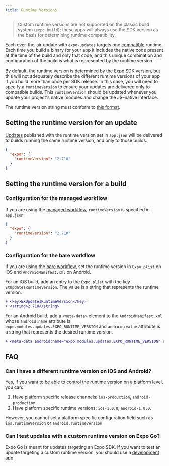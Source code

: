 ```yaml
---
title: Runtime Versions
---
```


> Custom runtime versions are not supported on the classic build system (`expo build`); these apps will always use the SDK version as the basis for determining runtime compatibility.

Each over-the-air update with `expo-updates` targets one [compatible](../workflow/publishing/#what-version-of-the-app-will-my) runtime. Each time you build a binary for your app it includes the native code present at the time of the build and only that code, and this unique combination and configuration of the build is what is represented by the runtime version.

By default, the runtime version is determined by the Expo SDK version, but this will not adequately describe the different runtime versions of your app if you build more than once per SDK release. In this case, you will need to specify a `runtimeVersion` to ensure your updates are delivered only to compatible builds. This `runtimeVersion` should be updated whenever you update your project's native modules and change the JS–native interface.

The runtime version string must conform to [this format](/versions/latest/config/app.md#runtimeversion).

## Setting the runtime version for an update

[Updates](/workflow/publishing.md#how-to-publish) published with the runtime version set in `app.json` will be delivered to builds running the same runtime version, and only to those builds.

```json
{
  "expo": {
    "runtimeVersion": "2.718"
  }
}
```

## Setting the runtime version for a build

### Configuration for the managed workflow

If you are using the [managed workflow](../introduction/managed-vs-bare/#managed-workflow), `runtimeVersion` is specified in `app.json`:

```json
{
  "expo": {
    "runtimeVersion": "2.718"
  }
}
```

### Configuration for the bare workflow

If you are using the [bare workflow](/introduction/managed-vs-bare.md#bare-workflow), set the runtime version in `Expo.plist` on iOS and `AndroidManifest.xml` on Android.

For an iOS build, add an entry to the `Expo.plist` with the key `EXUpdatesRuntimeVersion`. The value is a string that represents the runtime version.

```diff
+ <key>EXUpdatesRuntimeVersion</key>
+ <string>2.718</string>
```

For an Android build, add a `<meta-data>` element to the `AndroidManifest.xml` whose `android:name` attribute is `expo.modules.updates.EXPO_RUNTIME_VERSION` and `android:value` attribute is a string that represents the desired runtime version.

```diff
+ <meta-data android:name="expo.modules.updates.EXPO_RUNTIME_VERSION" android:value="2.718"/>
```

## FAQ

### Can I have a different runtime version on iOS and Android?

Yes, if you want to be able to control the runtime version on a platform level, you can:

1. Have platform specific release channels: `ios-production`, `android-production`.
2. Have platform specific runtime versions: `ios-1.0.0`, `android-1.0.0`.

However, you cannot set a platform specific configuration field such as `ios.runtimeVersion` or `android.runtimeVersion`

### Can I test updates with a custom runtime version on Expo Go?

Expo Go is meant for updates targeting an Expo SDK. If you want to test an update targeting a custom runtime version, you should use a [development app](/development-app/introduction.md).
